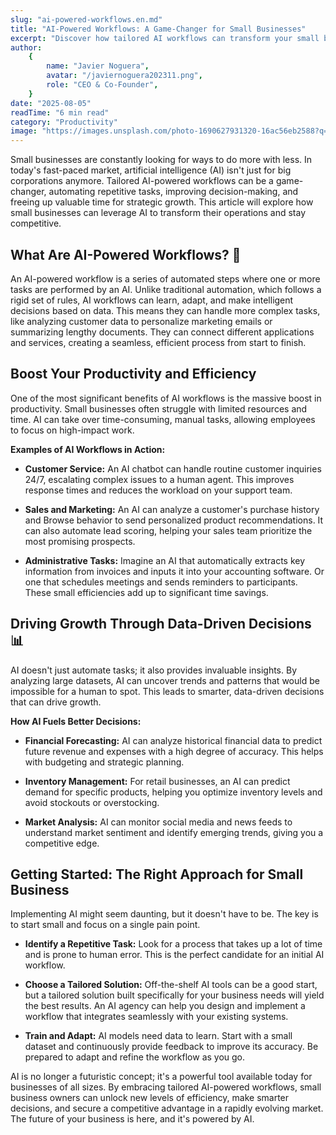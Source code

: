 ```yaml
---
slug: "ai-powered-workflows.en.md"
title: "AI-Powered Workflows: A Game-Changer for Small Businesses"
excerpt: "Discover how tailored AI workflows can transform your small business. Automate repetitive tasks, boost productivity, and free up valuable time to focus on strategic growth. AI is no longer just for big corporations—it's a game-changer for you."
author:
    {
        name: "Javier Noguera",
        avatar: "/javiernoguera202311.png",
        role: "CEO & Co-Founder",
    }
date: "2025-08-05"
readTime: "6 min read"
category: "Productivity"
image: "https://images.unsplash.com/photo-1690627931320-16ac56eb2588?q=80&w=1493&auto=format&fit=crop&ixlib=rb-4.1.0&ixid=M3wxMjA3fDB8MHxwaG90by1wYWdlfHx8fGVufDB8fHx8fA%3D%3D"
---
```


Small businesses are constantly looking for ways to do more with less. In today's fast-paced market, artificial intelligence (AI) isn't just for big corporations anymore. Tailored AI-powered workflows can be a game-changer, automating repetitive tasks, improving decision-making, and freeing up valuable time for strategic growth. This article will explore how small businesses can leverage AI to transform their operations and stay competitive.

## What Are AI-Powered Workflows? 🤖

An AI-powered workflow is a series of automated steps where one or more tasks are performed by an AI. Unlike traditional automation, which follows a rigid set of rules, AI workflows can learn, adapt, and make intelligent decisions based on data. This means they can handle more complex tasks, like analyzing customer data to personalize marketing emails or summarizing lengthy documents. They can connect different applications and services, creating a seamless, efficient process from start to finish.

## Boost Your Productivity and Efficiency

One of the most significant benefits of AI workflows is the massive boost in productivity. Small businesses often struggle with limited resources and time. AI can take over time-consuming, manual tasks, allowing employees to focus on high-impact work.

**Examples of AI Workflows in Action:**

-   **Customer Service:** An AI chatbot can handle routine customer inquiries 24/7, escalating complex issues to a human agent. This improves response times and reduces the workload on your support team.

-   **Sales and Marketing:** An AI can analyze a customer's purchase history and Browse behavior to send personalized product recommendations. It can also automate lead scoring, helping your sales team prioritize the most promising prospects.

-   **Administrative Tasks:** Imagine an AI that automatically extracts key information from invoices and inputs it into your accounting software. Or one that schedules meetings and sends reminders to participants. These small efficiencies add up to significant time savings.

## Driving Growth Through Data-Driven Decisions 📊

AI doesn't just automate tasks; it also provides invaluable insights. By analyzing large datasets, AI can uncover trends and patterns that would be impossible for a human to spot. This leads to smarter, data-driven decisions that can drive growth.

**How AI Fuels Better Decisions:**

-   **Financial Forecasting:** AI can analyze historical financial data to predict future revenue and expenses with a high degree of accuracy. This helps with budgeting and strategic planning.

-   **Inventory Management:** For retail businesses, an AI can predict demand for specific products, helping you optimize inventory levels and avoid stockouts or overstocking.

-   **Market Analysis:** AI can monitor social media and news feeds to understand market sentiment and identify emerging trends, giving you a competitive edge.

## Getting Started: The Right Approach for Small Business

Implementing AI might seem daunting, but it doesn't have to be. The key is to start small and focus on a single pain point.

-   **Identify a Repetitive Task:** Look for a process that takes up a lot of time and is prone to human error. This is the perfect candidate for an initial AI workflow.

-   **Choose a Tailored Solution:** Off-the-shelf AI tools can be a good start, but a tailored solution built specifically for your business needs will yield the best results. An AI agency can help you design and implement a workflow that integrates seamlessly with your existing systems.

-   **Train and Adapt:** AI models need data to learn. Start with a small dataset and continuously provide feedback to improve its accuracy. Be prepared to adapt and refine the workflow as you go.

AI is no longer a futuristic concept; it's a powerful tool available today for businesses of all sizes. By embracing tailored AI-powered workflows, small business owners can unlock new levels of efficiency, make smarter decisions, and secure a competitive advantage in a rapidly evolving market. The future of your business is here, and it's powered by AI.
